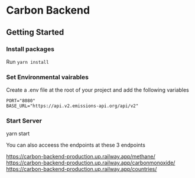 # Carbon Backend

## Getting Started


### Install packages
Run `yarn install`

### Set Environmental vairables

Create a .env file at the root of your project and add the following variables

```
PORT="8080"
BASE_URL="https://api.v2.emissions-api.org/api/v2"
```

### Start Server
yarn start

You can also acceess the endpoints at these 3 endpoints

https://carbon-backend-production.up.railway.app/methane/<country code>
https://carbon-backend-production.up.railway.app/carbonmonoxide/<country code>
https://carbon-backend-production.up.railway.app/countries/
